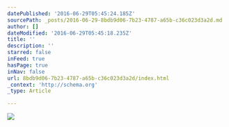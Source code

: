 ```yaml
---
datePublished: '2016-06-29T05:45:24.185Z'
sourcePath: _posts/2016-06-29-8bdb9d06-7b23-4787-a65b-c36c023d3a2d.md
author: []
dateModified: '2016-06-29T05:45:18.235Z'
title: ''
description: ''
starred: false
inFeed: true
hasPage: true
inNav: false
url: 8bdb9d06-7b23-4787-a65b-c36c023d3a2d/index.html
_context: 'http://schema.org'
_type: Article

---
```

![](https://imgflo.herokuapp.com/graph/vahj1ThiexotieMo/40fa7c2d1796f9770ec3562a4e78e7f6/croprotate.jpg?cropheight=2455&cropwidth=2994&degrees=0&input=https%3A%2F%2Fthe-grid-user-content.s3-us-west-2.amazonaws.com%2Fb15f0f4d-d5d8-4c6e-b930-bd668f9482df.jpg&x=377&y=0)
